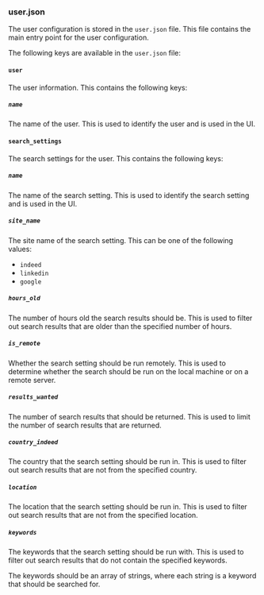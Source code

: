 ### user.json

The user configuration is stored in the `user.json` file. This file contains the main entry point for the user configuration.

The following keys are available in the `user.json` file:

#### `user`

The user information. This contains the following keys:

##### `name`

The name of the user. This is used to identify the user and is used in the UI.

#### `search_settings`

The search settings for the user. This contains the following keys:

##### `name`

The name of the search setting. This is used to identify the search setting and is used in the UI.

##### `site_name`

The site name of the search setting. This can be one of the following values:

* `indeed`
* `linkedin`
* `google`

##### `hours_old`

The number of hours old the search results should be. This is used to filter out search results that are older than the specified number of hours.

##### `is_remote`

Whether the search setting should be run remotely. This is used to determine whether the search should be run on the local machine or on a remote server.

##### `results_wanted`

The number of search results that should be returned. This is used to limit the number of search results that are returned.

##### `country_indeed`

The country that the search setting should be run in. This is used to filter out search results that are not from the specified country.

##### `location`

The location that the search setting should be run in. This is used to filter out search results that are not from the specified location.

##### `keywords`

The keywords that the search setting should be run with. This is used to filter out search results that do not contain the specified keywords.

The keywords should be an array of strings, where each string is a keyword that should be searched for.
